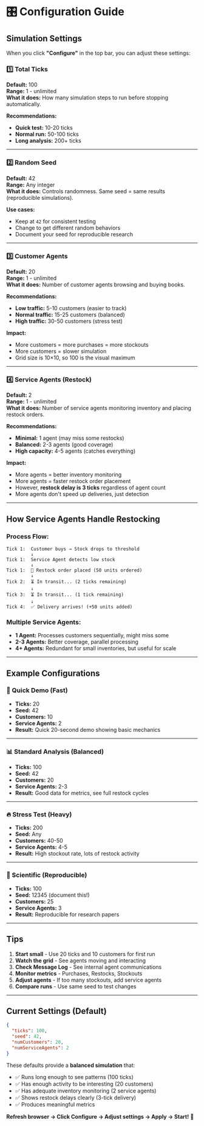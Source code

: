 # 🎛️ Configuration Guide

## Simulation Settings

When you click **"Configure"** in the top bar, you can adjust these settings:

### 1️⃣ Total Ticks
**Default:** 100  
**Range:** 1 - unlimited  
**What it does:** How many simulation steps to run before stopping automatically.

**Recommendations:**
- **Quick test:** 10-20 ticks
- **Normal run:** 50-100 ticks  
- **Long analysis:** 200+ ticks

---

### 2️⃣ Random Seed
**Default:** 42  
**Range:** Any integer  
**What it does:** Controls randomness. Same seed = same results (reproducible simulations).

**Use cases:**
- Keep at `42` for consistent testing
- Change to get different random behaviors
- Document your seed for reproducible research

---

### 3️⃣ Customer Agents
**Default:** 20  
**Range:** 1 - unlimited  
**What it does:** Number of customer agents browsing and buying books.

**Recommendations:**
- **Low traffic:** 5-10 customers (easier to track)
- **Normal traffic:** 15-25 customers (balanced)
- **High traffic:** 30-50 customers (stress test)

**Impact:**
- More customers = more purchases = more stockouts
- More customers = slower simulation
- Grid size is 10×10, so 100 is the visual maximum

---

### 4️⃣ Service Agents (Restock)
**Default:** 2  
**Range:** 1 - unlimited  
**What it does:** Number of service agents monitoring inventory and placing restock orders.

**Recommendations:**
- **Minimal:** 1 agent (may miss some restocks)
- **Balanced:** 2-3 agents (good coverage)
- **High capacity:** 4-5 agents (catches everything)

**Impact:**
- More agents = better inventory monitoring
- More agents = faster restock order placement
- However, **restock delay is 3 ticks** regardless of agent count
- More agents don't speed up deliveries, just detection

---

## How Service Agents Handle Restocking

### Process Flow:
```
Tick 1:  Customer buys → Stock drops to threshold
         ↓
Tick 1:  Service Agent detects low stock
         ↓
Tick 1:  🚚 Restock order placed (50 units ordered)
         ↓
Tick 2:  ⏳ In transit... (2 ticks remaining)
         ↓
Tick 3:  ⏳ In transit... (1 tick remaining)
         ↓
Tick 4:  ✅ Delivery arrives! (+50 units added)
```

### Multiple Service Agents:
- **1 Agent:** Processes customers sequentially, might miss some
- **2-3 Agents:** Better coverage, parallel processing
- **4+ Agents:** Redundant for small inventories, but useful for scale

---

## Example Configurations

### 🎯 Quick Demo (Fast)
- **Ticks:** 20
- **Seed:** 42
- **Customers:** 10
- **Service Agents:** 2
- **Result:** Quick 20-second demo showing basic mechanics

---

### 📊 Standard Analysis (Balanced)
- **Ticks:** 100
- **Seed:** 42
- **Customers:** 20
- **Service Agents:** 2-3
- **Result:** Good data for metrics, see full restock cycles

---

### 🔥 Stress Test (Heavy)
- **Ticks:** 200
- **Seed:** Any
- **Customers:** 40-50
- **Service Agents:** 4-5
- **Result:** High stockout rate, lots of restock activity

---

### 🧪 Scientific (Reproducible)
- **Ticks:** 100
- **Seed:** 12345 (document this!)
- **Customers:** 25
- **Service Agents:** 3
- **Result:** Reproducible for research papers

---

## Tips

1. **Start small** - Use 20 ticks and 10 customers for first run
2. **Watch the grid** - See agents moving and interacting
3. **Check Message Log** - See internal agent communications
4. **Monitor metrics** - Purchases, Restocks, Stockouts
5. **Adjust agents** - If too many stockouts, add service agents
6. **Compare runs** - Use same seed to test changes

---

## Current Settings (Default)
```json
{
  "ticks": 100,
  "seed": 42,
  "numCustomers": 20,
  "numServiceAgents": 2
}
```

These defaults provide a **balanced simulation** that:
- ✅ Runs long enough to see patterns (100 ticks)
- ✅ Has enough activity to be interesting (20 customers)
- ✅ Has adequate inventory monitoring (2 service agents)
- ✅ Shows restock delays clearly (3-tick delivery)
- ✅ Produces meaningful metrics

**Refresh browser → Click Configure → Adjust settings → Apply → Start!** 🚀
